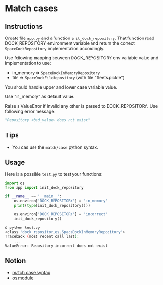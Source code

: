 # Match cases

## Instructions

Create file `app.py` and a function `init_dock_repository`. That function read DOCK_REPOSITORY environment variable and return the correct `SpaceDockRepository` implementation accordingly.

Use following mapping between DOCK_REPOSITORY env variable value and implementation to use:

* in_memory => `SpaceDockInMemoryRepository`
* file => `SpaceDockFileRepository` (with file "fleets.pickle")

You should handle upper and lower case variable value.

Use "in_memory" as default value.

Raise a ValueError if invalid any other is passed to DOCK_REPOSITORY. Use following error message:

```python
"Repository <bad_value> does not exist"
```

## Tips

* You cas use the `match/case` python syntax.

## Usage

Here is a possible `test.py` to test your functions:

```python
import os
from app import init_dock_repository

if __name__ == '__main__':
    os.environ['DOCK_REPOSITORY'] = 'in_memory'
    print(type(init_dock_repository()))

    os.environ['DOCK_REPOSITORY'] = 'incorrect'
    init_dock_repository()
```

```bash
$ python test.py
<class 'dock_repositories.SpaceDockInMemoryRepository'>
Traceback (most recent call last):
    ...
ValueError: Repository incorrect does not exist
```

## Notion

* [match case syntax](https://learnpython.com/blog/python-match-case-statement/)
* [os module](https://docs.python.org/fr/3/library/os.html)
